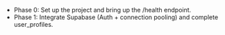 - Phase 0: Set up the project and bring up the /health endpoint.
- Phase 1: Integrate Supabase (Auth + connection pooling) and complete user_profiles.

